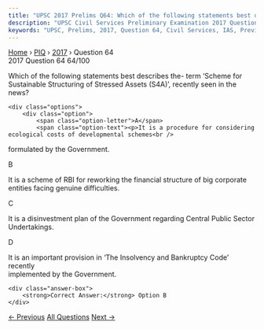 ```yaml
---
title: "UPSC 2017 Prelims Q64: Which of the following statements best describes the- term ‘..."
description: "UPSC Civil Services Preliminary Examination 2017 Question 64 with options and answer"
keywords: "UPSC, Prelims, 2017, Question 64, Civil Services, IAS, Previous Year Questions"
---
```


<nav class="breadcrumb">
    <a href="../../">Home</a>
    <span>›</span>
    <a href="../">PIQ</a>
    <span>›</span>
    <a href="./">2017</a>
    <span>›</span>
    <span>Question 64</span>
</nav>

<div class="question-header">
    <div class="question-meta">
        <span class="year-badge">2017</span>
        <span class="question-number">Question 64</span>
        <span class="progress">64/100</span>
    </div>
    <div class="progress-bar">
        <div class="progress-fill" style="width: 64.0%"></div>
    </div>
</div>

<div class="question-content">
    <div class="question-text">
        <p>Which of the following statements best describes the- term ‘Scheme for<br />
Sustainable Structuring of Stressed Assets (S4A)’, recently seen in the news?</p>
    </div>
    
    <div class="options">
        <div class="option">
            <span class="option-letter">A</span>
            <span class="option-text"><p>It is a procedure for considering ecological costs of developmental schemes<br />
formulated by the Government.</p></span>
        </div>
        <div class="option correct">
            <span class="option-letter">B</span>
            <span class="option-text"><p>It is a scheme of RBI for reworking the financial structure of big corporate<br />
entities facing genuine difficulties.</p></span>
        </div>
        <div class="option">
            <span class="option-letter">C</span>
            <span class="option-text"><p>It is a disinvestment plan of the Government regarding Central Public Sector<br />
Undertakings.</p></span>
        </div>
        <div class="option">
            <span class="option-letter">D</span>
            <span class="option-text"><p>It is an important provision in ‘The Insolvency and Bankruptcy Code’ recently<br />
implemented by the Government.</p></span>
        </div>
    </div>

    <div class="answer-box">
        <strong>Correct Answer:</strong> Option B
    </div>
</div>

<div class="question-nav">
    <a href="../q063-consider-the-following-in-respect-of-national-care/" class="nav-btn prev">← Previous</a>
    <a href="../" class="nav-btn center">All Questions</a>
    <a href="../q065-consider-the-following-statements-1-climate-and-cl/" class="nav-btn next">Next →</a>
</div>
